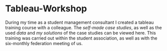 # Tableau-Workshop

During my time as a student management consultant I created a tableau training course with a colleague. The *self-made case studies*, as well as the used *data* and *my solutions* of the case studies can be viewed here.
This training was carried out within the student association, as well as with the six-monthly federation meeting of us.
